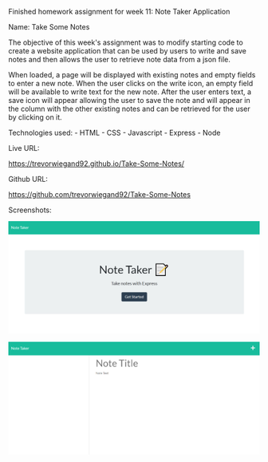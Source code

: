 Finished homework assignment for week 11: Note Taker Application

Name: Take Some Notes

The objective of this week's assignment was to modify starting code to create a website application that can be used by users to write and save notes and then allows the user to retrieve note data from a json file.

When loaded, a page will be displayed with existing notes and empty fields to enter a new note.  When the user clicks on the write icon, an empty field will be available to write text for the new note.  After the user enters text, a save icon will appear allowing the user to save the note and will appear in the column with the other existing notes and can be retrieved for the user by clicking on it.


Technologies used: 
    - HTML
    - CSS
    - Javascript
    - Express
    - Node


Live URL:

https://trevorwiegand92.github.io/Take-Some-Notes/

Github URL:

https://github.com/trevorwiegand92/Take-Some-Notes


Screenshots:

![Here's a screenshot of the finished index page.](./images/take_some_notes_screenshot1.png)

![Here's a screenshot of the finished index page.](./images/take_some_notes_screenshot2.png)


